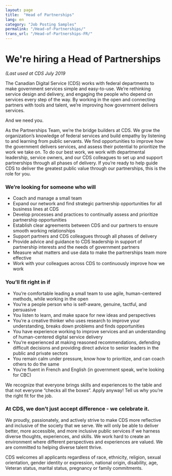 ```yaml
---
layout: page
title:  "Head of Partnerships"
lang: en
category: "Job Posting Samples"
permalink: "/Head-of-Partnerships/"
trans_url: "/Head-of-Partnerships-FR/"
---
```


# We're hiring a Head of Partnerships
_(Last used at CDS July 2019_

The Canadian Digital Service (CDS) works with federal departments to make government services simple and easy-to-use. We’re rethinking service design and delivery, and engaging the people who depend on services every step of the way. By working in the open and connecting partners with tools and talent, we’re improving how government delivers services.

And we need you.

As the Partnerships Team, we’re the bridge builders at CDS. We grow the organization’s knowledge of federal services and build empathy by listening to and learning from public servants. We find opportunities to improve how the government delivers services, and assess their potential to prioritize the work we take on. To do our best work, we work with departmental leadership, service owners, and our CDS colleagues to set up and support partnerships through all phases of delivery. If you’re ready to help guide CDS to deliver the greatest public value through our partnerships, this is the role for you.

### We’re looking for someone who will
- Coach and manage a small team
- Expand our network and find strategic partnership opportunities for all business lines at CDS
- Develop processes and practices to continually assess and prioritize partnership opportunities
- Establish clear agreements between CDS and our partners to ensure smooth working relationships
- Support partners and CDS colleagues through all phases of delivery
- Provide advice and guidance to CDS leadership in support of partnership interests and the needs of government partners
- Measure what matters and use data to make the partnerships team more effective
- Work with your colleagues across CDS to continuously improve how we work

### You’ll fit right in if
- You’re comfortable leading a small team to use agile, human-centered methods, while working in the open
- You’re a people person who is self-aware, genuine, tactful, and persuasive
- You listen to learn, and make space for new ideas and perspectives
- You’re a creative thinker who uses research to improve your understanding, breaks down problems and finds opportunities
- You have experience working to improve services and an understanding of human-centered digital service delivery
- You’re experienced at making reasoned recommendations, defending difficult decisions and providing direct advice to senior leaders in the public and private sectors
- You remain calm under pressure, know how to prioritize, and can coach others to do the same
- You’re fluent in French and English (in government speak, we’re looking for CBC)

We recognize that everyone brings skills and experiences to the table and that not everyone “checks all the boxes”. Apply anyway! Tell us why you’re the right fit for the job.

### At CDS, we don’t just accept difference - we celebrate it.
We proudly, passionately, and actively strive to make CDS more reflective and inclusive of the society that we serve. We will only be able to deliver better, more accessible, and more inclusive public services if we harness diverse thoughts, experiences, and skills. We work hard to create an environment where different perspectives and experiences are valued. We are committed to helping diverse talent thrive.

CDS welcomes all applicants regardless of race, ethnicity, religion, sexual orientation, gender identity or expression, national origin, disability, age, Veteran status, marital status, pregnancy or family commitments.
